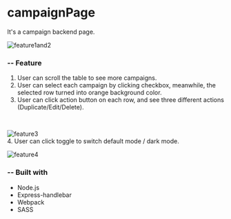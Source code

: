 # campaignPage
It's a campaign backend page.
<br>

![feature1and2](https://i.giphy.com/media/v1.Y2lkPTc5MGI3NjExcmJ5eXo5MHd5NTBmem80ZmwyeDF4bTZrdjVtOWZ1M3k5dDBhNXp5OSZlcD12MV9pbnRlcm5hbF9naWZfYnlfaWQmY3Q9Zw/V5ule4UZSDgZq9BuPc/giphy.gif)


### -- Feature
1. User can scroll the table to see more campaigns.
2. User can select each campaign by clicking checkbox, meanwhile, the selected row turned into orange background color.
3. User can click action button on each row, and see three different actions (Duplicate/Edit/Delete).
<br>

![feature3](https://i.giphy.com/media/v1.Y2lkPTc5MGI3NjExOWJiendyb3lqa3Bqc3dvMmN0bnJyOGY1dHE4dHlqMXFxc3ZmaWJ2MCZlcD12MV9pbnRlcm5hbF9naWZfYnlfaWQmY3Q9Zw/uGTAjdB7dJ1sePFAvZ/giphy.gif)<br>
4. User can click toggle to switch default mode / dark mode.
<br>

![feature4](https://i.giphy.com/media/v1.Y2lkPTc5MGI3NjExMjdid25jcXpmdHRqYzZxM3J5NHVuajl5ZDEyNnJxb3JhZnRxOGNpZCZlcD12MV9pbnRlcm5hbF9naWZfYnlfaWQmY3Q9Zw/OqecjuHWNfGbP01tRj/giphy.gif)
   
### -- Built with
- Node.js
- Express-handlebar
- Webpack
- SASS

